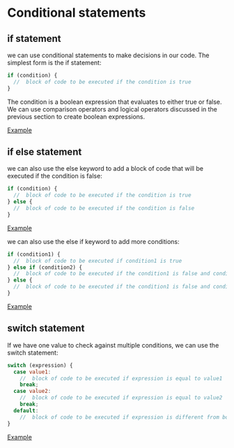 # Conditional statements
## if statement
we can use conditional statements to make decisions in our code. The simplest form is the if statement:

```javascript
if (condition) {
  //  block of code to be executed if the condition is true
}
```

The condition is a boolean expression that evaluates to either true or false. We can use comparison operators and logical operators discussed in the previous section to create boolean expressions.

[Example](index.html#L20-36)

## if else statement

we can also use the else keyword to add a block of code that will be executed if the condition is false:

```javascript
if (condition) {
  //  block of code to be executed if the condition is true
} else {
  //  block of code to be executed if the condition is false
}
```

[Example](index.html#L49-64)

we can also use the else if keyword to add more conditions:

```javascript
if (condition1) {
  //  block of code to be executed if condition1 is true
} else if (condition2) {
  //  block of code to be executed if the condition1 is false and condition2 is true
} else {
  //  block of code to be executed if the condition1 is false and condition2 is false
}
```

[Example](index.html#L84-111)

## switch statement
If we have one value to check against multiple conditions, we can use the switch statement:

```javascript
switch (expression) {
  case value1:
    //  block of code to be executed if expression is equal to value1
    break;
  case value2:
    //  block of code to be executed if expression is equal to value2
    break;
  default:
    //  block of code to be executed if expression is different from both value1 and value2
}
```

[Example](index.html#L130-162)

